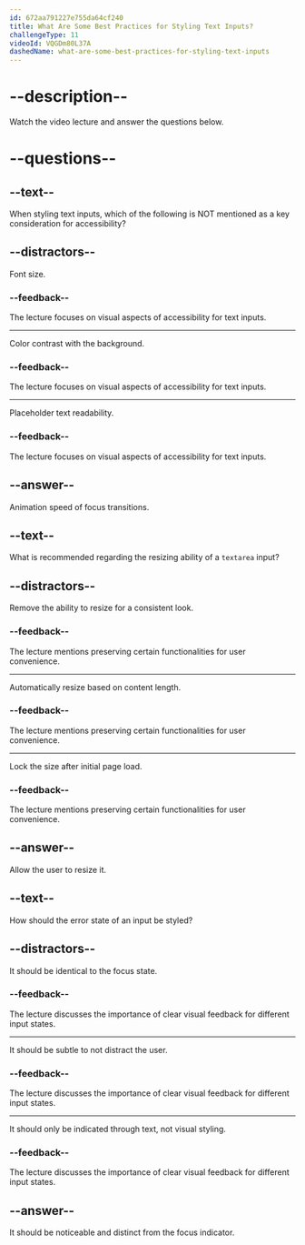 ```yaml
---
id: 672aa791227e755da64cf240
title: What Are Some Best Practices for Styling Text Inputs?
challengeType: 11
videoId: VQGDm80L37A
dashedName: what-are-some-best-practices-for-styling-text-inputs
---
```


# --description--

Watch the video lecture and answer the questions below.

# --questions--

## --text--

When styling text inputs, which of the following is NOT mentioned as a key consideration for accessibility?

## --distractors--

Font size.

### --feedback--

The lecture focuses on visual aspects of accessibility for text inputs.

---

Color contrast with the background.

### --feedback--

The lecture focuses on visual aspects of accessibility for text inputs.

---

Placeholder text readability.

### --feedback--

The lecture focuses on visual aspects of accessibility for text inputs.

## --answer--

Animation speed of focus transitions.

## --text--

What is recommended regarding the resizing ability of a `textarea` input?

## --distractors--

Remove the ability to resize for a consistent look.

### --feedback--

The lecture mentions preserving certain functionalities for user convenience.

---

Automatically resize based on content length.

### --feedback--

The lecture mentions preserving certain functionalities for user convenience.

---

Lock the size after initial page load.

### --feedback--

The lecture mentions preserving certain functionalities for user convenience.

## --answer--

Allow the user to resize it.

## --text--

How should the error state of an input be styled?

## --distractors--

It should be identical to the focus state.

### --feedback--

The lecture discusses the importance of clear visual feedback for different input states.

---

It should be subtle to not distract the user.

### --feedback--

The lecture discusses the importance of clear visual feedback for different input states.

---

It should only be indicated through text, not visual styling.

### --feedback--

The lecture discusses the importance of clear visual feedback for different input states.

## --answer--

It should be noticeable and distinct from the focus indicator.

